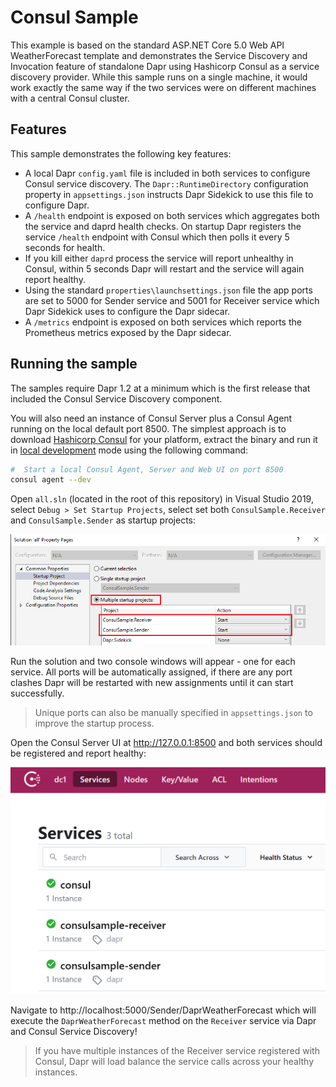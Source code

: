 # Consul Sample

This example is based on the standard ASP.NET Core 5.0 Web API WeatherForecast template and demonstrates the Service Discovery and Invocation feature of standalone Dapr using Hashicorp Consul as a service discovery provider. While this sample runs on a single machine, it would work exactly the same way if the two services were on different machines with a central Consul cluster.

## Features

This sample demonstrates the following key features:

* A local Dapr `config.yaml` file is included in both services to configure Consul service discovery. The `Dapr::RuntimeDirectory` configuration property in `appsettings.json` instructs Dapr Sidekick to use this file to configure Dapr.
* A `/health` endpoint is exposed on both services which aggregates both the service and daprd health checks.  On startup Dapr registers the service `/health` endpoint with Consul which then polls it every 5 seconds for health.
* If you kill either `daprd` process the service will report unhealthy in Consul, within 5 seconds Dapr will restart and the service will again report healthy.
* Using the standard `properties\launchsettings.json` file the app ports are set to 5000 for Sender service and 5001 for Receiver service which Dapr Sidekick uses to configure the Dapr sidecar.
* A `/metrics` endpoint is exposed on both services which reports the Prometheus metrics exposed by the Dapr sidecar.

## Running the sample

The samples require Dapr 1.2 at a minimum which is the first release that included the Consul Service Discovery component.

You will also need an instance of Consul Server plus a Consul Agent running on the local default port 8500. The simplest approach is to download [Hashicorp Consul](https://www.consul.io/downloads) for your platform, extract the binary and run it in [local development](https://learn.hashicorp.com/tutorials/consul/get-started-agent) mode using the following command:

```bash
#  Start a local Consul Agent, Server and Web UI on port 8500
consul agent --dev
```

Open `all.sln` (located in the root of this repository) in Visual Studio 2019, select `Debug > Set Startup Projects`, select set both `ConsulSample.Receiver` and `ConsulSample.Sender` as startup projects:

![Set Startup Projects](../../../img/ConsulSample_StartupProjects.png)

Run the solution and two console windows will appear - one for each service. All ports will be automatically assigned, if there are any port clashes Dapr will be restarted with new assignments until it can start successfully.

> Unique ports can also be manually specified in `appsettings.json` to improve the startup process.

Open the Consul Server UI at http://127.0.0.1:8500 and both services should be registered and report healthy:

![Set Startup Projects](../../../img/ConsulSample_HealthyServices.png)

Navigate to http://localhost:5000/Sender/DaprWeatherForecast which will execute the `DaprWeatherForecast` method on the `Receiver` service via Dapr and Consul Service Discovery!

> If you have multiple instances of the Receiver service registered with Consul, Dapr will load balance the service calls across your healthy instances.
